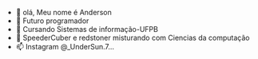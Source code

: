 - 👋 olá, Meu nome é Anderson
- 👀 Futuro programador
- 🌱 Cursando Sistemas de informação-UFPB
- 👀 SpeederCuber e redstoner misturando com Ciencias da computação
- 📫 Instagram @_UnderSun.7...

<!---
UnderSun7336/UnderSun7336 is a ✨ special ✨ repository because its `README.md` (this file) appears on your GitHub profile.
You can click the Preview link to take a look at your changes.
--->
